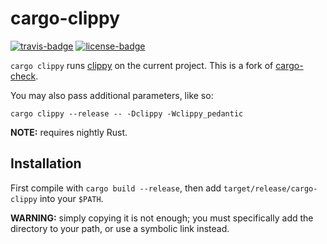 # cargo-clippy

[![travis-badge][]][travis] [![license-badge][]][license]

`cargo clippy` runs [clippy] on the current project.
This is a fork of [cargo-check].

You may also pass additional parameters, like so:

    cargo clippy --release -- -Dclippy -Wclippy_pedantic


**NOTE:** requires nightly Rust.


## Installation

First compile with `cargo build --release`, then add
`target/release/cargo-clippy` into your `$PATH`.

**WARNING:** simply copying it is not enough; you must
specifically add the directory to your path, or use
a symbolic link instead.


[travis-badge]: https://img.shields.io/travis/arcnmx/cargo-clippy/master.svg?style=flat-square
[travis]: https://travis-ci.org/arcnmx/cargo-clippy
[license-badge]: https://img.shields.io/badge/license-MIT-blue.svg?style=flat-square
[license]: https://github.com/arcnmx/cargo-clippy/blob/master/LICENSE
[clippy]: https://github.com/Manishearth/rust-clippy
[cargo-check]: https://github.com/rsolomo/cargo-check
